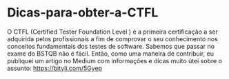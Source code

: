 # Dicas-para-obter-a-CTFL
O CTFL (Certified Tester Foundation Level ) é a primeira certificação a ser adquirida pelos profissionais a fim de comprovar o seu conhecimento nos conceitos fundamentais dos testes de software.
Sabemos que passar no exame do BSTQB não é fácil. Então, como uma maneira de contribuir, eu publiquei um artigo no Medium com informações e dicas muito útei sobre o assunto: https://bityli.com/5Gyep
